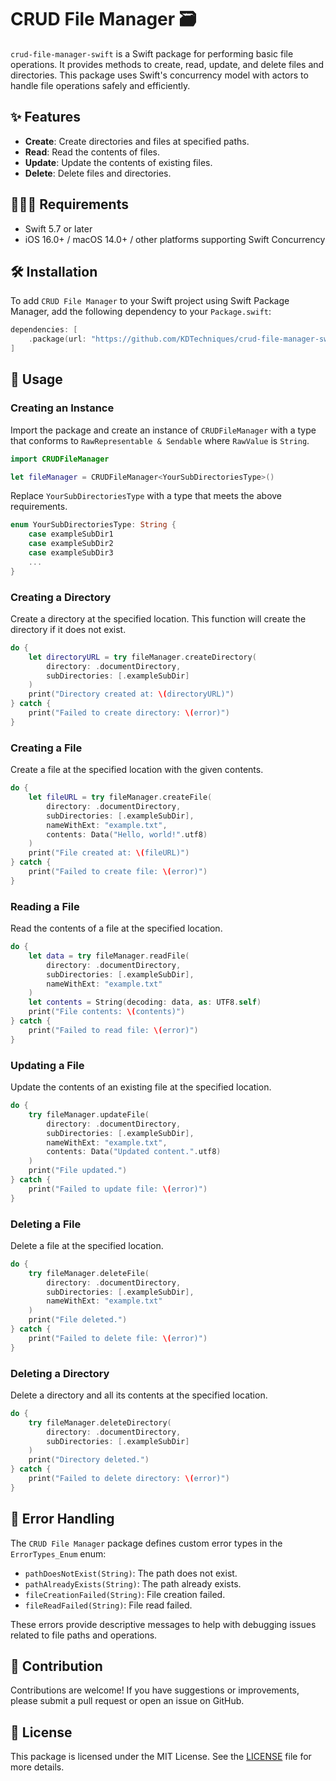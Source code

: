# CRUD File Manager 🗃️

`crud-file-manager-swift` is a Swift package for performing basic file operations. It provides methods to create, read, update, and delete files and directories. This package uses Swift's concurrency model with actors to handle file operations safely and efficiently.

## ✨ Features

- **Create**: Create directories and files at specified paths.
- **Read**: Read the contents of files.
- **Update**: Update the contents of existing files.
- **Delete**: Delete files and directories.

## 👨🏻‍💻 Requirements

- Swift 5.7 or later
- iOS 16.0+ / macOS 14.0+ / other platforms supporting Swift Concurrency

## 🛠️ Installation

To add `CRUD File Manager` to your Swift project using Swift Package Manager, add the following dependency to your `Package.swift`:

```swift
dependencies: [
    .package(url: "https://github.com/KDTechniques/crud-file-manager-swift.git", from: "1.0.0")
]
```

## 📖 Usage

### Creating an Instance

Import the package and create an instance of `CRUDFileManager` with a type that conforms to `RawRepresentable & Sendable` where `RawValue` is `String`.

```swift
import CRUDFileManager

let fileManager = CRUDFileManager<YourSubDirectoriesType>()
```

Replace `YourSubDirectoriesType` with a type that meets the above requirements.

```swift
enum YourSubDirectoriesType: String {
    case exampleSubDir1
    case exampleSubDir2
    case exampleSubDir3
    ...
}
```

### Creating a Directory

Create a directory at the specified location. This function will create the directory if it does not exist.

```swift
do {
    let directoryURL = try fileManager.createDirectory(
        directory: .documentDirectory,
        subDirectories: [.exampleSubDir]
    )
    print("Directory created at: \(directoryURL)")
} catch {
    print("Failed to create directory: \(error)")
}
```

### Creating a File

Create a file at the specified location with the given contents.

```swift
do {
    let fileURL = try fileManager.createFile(
        directory: .documentDirectory,
        subDirectories: [.exampleSubDir],
        nameWithExt: "example.txt",
        contents: Data("Hello, world!".utf8)
    )
    print("File created at: \(fileURL)")
} catch {
    print("Failed to create file: \(error)")
}
```

### Reading a File

Read the contents of a file at the specified location.

```swift
do {
    let data = try fileManager.readFile(
        directory: .documentDirectory,
        subDirectories: [.exampleSubDir],
        nameWithExt: "example.txt"
    )
    let contents = String(decoding: data, as: UTF8.self)
    print("File contents: \(contents)")
} catch {
    print("Failed to read file: \(error)")
}
```

### Updating a File

Update the contents of an existing file at the specified location.

```swift
do {
    try fileManager.updateFile(
        directory: .documentDirectory,
        subDirectories: [.exampleSubDir],
        nameWithExt: "example.txt",
        contents: Data("Updated content.".utf8)
    )
    print("File updated.")
} catch {
    print("Failed to update file: \(error)")
}
```

### Deleting a File

Delete a file at the specified location.

```swift
do {
    try fileManager.deleteFile(
        directory: .documentDirectory,
        subDirectories: [.exampleSubDir],
        nameWithExt: "example.txt"
    )
    print("File deleted.")
} catch {
    print("Failed to delete file: \(error)")
}
```

### Deleting a Directory

Delete a directory and all its contents at the specified location.

```swift
do {
    try fileManager.deleteDirectory(
        directory: .documentDirectory,
        subDirectories: [.exampleSubDir]
    )
    print("Directory deleted.")
} catch {
    print("Failed to delete directory: \(error)")
}
```

## 🚫 Error Handling

The `CRUD File Manager` package defines custom error types in the `ErrorTypes_Enum` enum:

- `pathDoesNotExist(String)`: The path does not exist.
- `pathAlreadyExists(String)`: The path already exists.
- `fileCreationFailed(String)`: File creation failed.
- `fileReadFailed(String)`: File read failed.

These errors provide descriptive messages to help with debugging issues related to file paths and operations.

## 🤝 Contribution
Contributions are welcome! If you have suggestions or improvements, please submit a pull request or open an issue on GitHub.

## 📜 License
This package is licensed under the MIT License. See the [LICENSE](https://github.com/KDTechniques/iCRUD-File-Manager/blob/main/LICENSE) file for more details.
